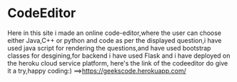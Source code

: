 # CodeEditor

Here in this site i made an online code-editor,where the user can choose  either Java,C++ or python and code as per the displayed question,i have used java script 
for rendering the questions,and have used bootstrap classes for desgining,for backend i have used Flask and i have deployed on the heroku cloud service platform,
here's the link of the codeeditor do give it a try,happy coding:) ==>https://geekscode.herokuapp.com/
